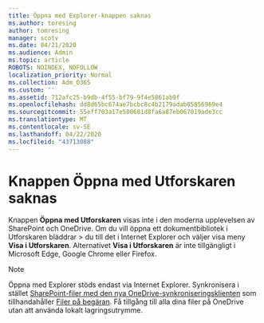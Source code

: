 ```yaml
---
title: Öppna med Explorer-knappen saknas
ms.author: toresing
author: tomresing
manager: scotv
ms.date: 04/21/2020
ms.audience: Admin
ms.topic: article
ROBOTS: NOINDEX, NOFOLLOW
localization_priority: Normal
ms.collection: Adm_O365
ms.custom: ''
ms.assetid: 712afc25-b9db-4f55-bf79-9f4e5861ab9f
ms.openlocfilehash: dd8d65bc674ae7bcbc8c4b2179adab05856969e4
ms.sourcegitcommit: 55eff703a17e500681d8fa6a87eb067019ade3cc
ms.translationtype: MT
ms.contentlocale: sv-SE
ms.lasthandoff: 04/22/2020
ms.locfileid: "43713088"
---
```

# <a name="the-open-with-explorer-button-is-missing"></a>Knappen Öppna med Utforskaren saknas

Knappen **Öppna med Utforskaren** visas inte i den moderna upplevelsen av SharePoint och OneDrive. Om du vill öppna ett dokumentbibliotek i Utforskaren bläddrar \> du till det i Internet Explorer och väljer visa meny **Visa i Utforskaren**. Alternativet **Visa i Utforskaren** är inte tillgängligt i Microsoft Edge, Google Chrome eller Firefox. 
  
> [!NOTE]
> Öppna med Explorer stöds endast via Internet Explorer. Synkronisera i stället [SharePoint-filer med den nya OneDrive-synkroniseringsklienten](https://support.office.com/article/6de9ede8-5b6e-4503-80b2-6190f3354a88.aspx) som tillhandahåller [Filer på begäran](https://support.office.com/article/0e6860d3-d9f3-4971-b321-7092438fb38e.aspx). Få tillgång till alla dina filer på OneDrive utan att använda lokalt lagringsutrymme. 
  

